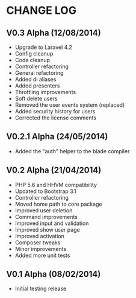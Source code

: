CHANGE LOG
==========


## V0.3 Alpha (12/08/2014)

* Upgrade to Laravel 4.2
* Config cleanup
* Code cleanup
* Controller refactoring
* General refactoring
* Added di aliases
* Added presenters
* Throttling improvements
* Soft delete users
* Removed the user events system (replaced)
* Added security history for users
* Corrected the license comments


## V0.2.1 Alpha (24/05/2014)

* Added the "auth" helper to the blade compiler


## V0.2 Alpha (21/04/2014)

* PHP 5.6 and HHVM compatibility
* Updated to Bootstrap 3.1
* Controller refactoring
* Moved home path to core package
* Improved user deletion
* Command improvements
* Improved input and validation
* Improved show user page
* Improved activation
* Composer tweaks
* Minor improvements
* Added more unit tests


## V0.1 Alpha (08/02/2014)

* Initial testing release
